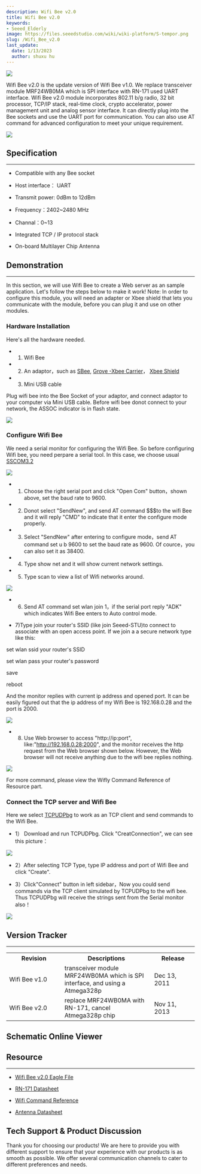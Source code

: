```yaml
---
description: Wifi Bee v2.0
title: Wifi Bee v2.0
keywords:
- Seeed_Elderly
image: https://files.seeedstudio.com/wiki/wiki-platform/S-tempor.png
slug: /Wifi_Bee_v2.0
last_update:
  date: 1/13/2023
  author: shuxu hu
---
```

![](https://files.seeedstudio.com/wiki/Wifi_Bee_v2.0/img/Wifi_bee_v2_01.jpg)

Wifi Bee v2.0 is the update version of Wifi Bee v1.0. We replace transceiver module MRF24WB0MA which is SPI interface with RN-171 used UART interface. Wifi Bee v2.0 module incorporates 802.11 b/g radio, 32 bit processor, TCP/IP stack, real-time clock, crypto accelerator, power management unit and analog sensor interface. It can directly plug into the Bee sockets and use the UART port for communication. You can also use AT command for advanced configuration to meet your unique requirement.

[![](https://files.seeedstudio.com/wiki/Seeed-WiKi/docs/images/300px-Get_One_Now_Banner-ragular.png)](https://www.seeedstudio.com/Wifi-Bee-v2.0-p-1637.html)

##  Specification
---
*   Compatible with any Bee socket

*   Host interface： UART

*   Transmit power: 0dBm to 12dBm

*   Frequency：2402~2480 MHz

*   Channal：0~13

*   Integrated TCP / IP protocol stack

*   On-board Multilayer Chip Antenna

##  Demonstration
---
In this section, we will use Wifi Bee to create a Web server as an sample application. Let's follow the steps below to make it work!
Note: In order to configure this module, you will need an adapter or Xbee shield that lets you communicate with the module, before you can plug it and use on other modules.

###  Hardware Installation

Here's all the hardware needed.


*   1) Wifi Bee

*   2) An adaptor，such as [SBee](https://www.seeedstudio.com/depot/xbee-shield-v20-p-1375.html?cPath=98_16Uart),  [Grove -Xbee Carrier](https://www.seeedstudio.com/depot/grove-xbee-carrier-p-905.html?cPath=98_16)， [Xbee Shield](https://www.seeedstudio.com/depot/xbee-shield-v20-p-1375.html?cPath=98_16)

*   3) Mini USB cable


Plug wifi bee into the Bee Socket of your adaptor, and connect adaptor to your computer via Mini USB cable. Before wifi bee donot connect to your network, the ASSOC indicator is in flash state.

![](https://files.seeedstudio.com/wiki/Wifi_Bee_v2.0/img/Wifi_Beev2.0.jpg)

###  Configure Wifi Bee

We need a serial monitor for configuring the Wifi Bee. So before configuring Wifi bee, you need perpare a serial tool. In this case, we choose usual [SSCOM3.2](https://files.seeedstudio.com/wiki/Wifi_Bee_v2.0/res/Sscom32E.zip)

![](https://files.seeedstudio.com/wiki/Wifi_Bee_v2.0/img/Serial_Tool.png)

*   1) Choose the right serial port and click "Open Com" button，shown above, set the baud rate to 9600.

*   2) Donot select "SendNew", and send AT command $$$to the wifi Bee and it will reply "CMD" to indicate that it enter the configure mode properly.

*   3) Select "SendNew" after entering to configure mode，send AT command set u b 9600 to set the baud rate as 9600. Of cource，you can also set it as 38400.

*   4) Type show net   and it will show current network settings.

*   5) Type scan  to view a list of Wifi networks around.

![](https://files.seeedstudio.com/wiki/Wifi_Bee_v2.0/img/Serial_Tool_Scan_net.png)

*   6) Send AT command  set wlan join 1，if the serial port reply "ADK" which indicates Wifi Bee enters to Auto control mode.

*   7)Type join your router's SSID (like join Seeed-STU)to connect to associate with an open access point. If we join a a secure network type like this:

set wlan ssid your router's SSID

set wlan pass your router's password

save

reboot

And the monitor replies with current ip address and opened port. It can be easily figured out that the ip address of my Wifi Bee is 192.168.0.28 and the port is 2000.

![](https://files.seeedstudio.com/wiki/Wifi_Bee_v2.0/img/Join_network.png)

*   8) Use Web browser to access "http://ip:port", like:"http://192.168.0.28:2000", and the monitor receives the http request from the Web browser shown below. However, the Web browser will not receive anything due to the wifi bee replies nothing.

![](https://files.seeedstudio.com/wiki/Wifi_Bee_v2.0/img/Web_access.png)

For more command, please view the Wifly Command Reference of Resource part.

###  Connect the TCP server and Wifi Bee

Here we select [TCPUDPbg](https://files.seeedstudio.com/wiki/Wifi_Bee_v2.0/res/TCPUDPDbg.zip) to work as an TCP client and send commands to the Wifi Bee.

*   1） Download and run TCPUDPbg. Click "CreatConnection", we can see this picture：

![](https://files.seeedstudio.com/wiki/Wifi_Bee_v2.0/img/TCPUDPTool.png)

*   2）After selecting TCP Type, type IP address and port of Wifi Bee and click "Create".

*   3）Click"Connect" button in left sidebar，Now you could send commands via the TCP client simulated by TCPUDPbg to the wifi bee. Thus TCPUDPbg will receive the strings sent from the Serial monitor also！

![](https://files.seeedstudio.com/wiki/Wifi_Bee_v2.0/img/Communication.png)

##  Version Tracker
---
<table>
<tr>
<th>  Revision
</th>
<th> Descriptions
</th>
<th> Release
</th></tr>
<tr>
<td width="300px"> Wifi Bee v1.0
</td>
<td width="500px"> transceiver module MRF24WB0MA which is SPI interface, and using a Atmega328p
</td>
<td width="200px"> Dec 13, 2011
</td></tr>
<tr>
<td width="300px"> Wifi Bee v2.0
</td>
<td width="500px"> replace MRF24WB0MA with RN-171, cancel Atmega328p chip
</td>
<td width="200px"> Nov 11, 2013
</td></tr></table>


## Schematic Online Viewer

<div className="altium-ecad-viewer" data-project-src="https://files.seeedstudio.com/wiki/Wifi_Bee_v2.0/res/Wifi_Bee_v2.0_Eagle_File.zip" style={{borderRadius: '0px 0px 4px 4px', height: 500, borderStyle: 'solid', borderWidth: 1, borderColor: 'rgb(241, 241, 241)', overflow: 'hidden', maxWidth: 1280, maxHeight: 700, boxSizing: 'border-box'}}>
</div>


##  Resource
---
*   [Wifi Bee v2.0 Eagle File](https://files.seeedstudio.com/wiki/Wifi_Bee_v2.0/res/Wifi_Bee_v2.0_Eagle_File.zip)

*   [RN-171 Datasheet](https://files.seeedstudio.com/wiki/Wifi_Bee_v2.0/res/WiFly-RN-171.pdf)

*   [Wifi Command Reference](https://files.seeedstudio.com/wiki/Wifi_Bee_v2.0/res/WiFly-RN-UM.pdf)

*   [Antenna Datasheet](https://files.seeedstudio.com/wiki/Wifi_Bee_v2.0/res/Antenna_Datasheet.pdf)

## Tech Support & Product Discussion

Thank you for choosing our products! We are here to provide you with different support to ensure that your experience with our products is as smooth as possible. We offer several communication channels to cater to different preferences and needs.

<div class="button_tech_support_container">
<a href="https://forum.seeedstudio.com/" class="button_forum"></a> 
<a href="https://www.seeedstudio.com/contacts" class="button_email"></a>
</div>

<div class="button_tech_support_container">
<a href="https://discord.gg/eWkprNDMU7" class="button_discord"></a> 
<a href="https://github.com/Seeed-Studio/wiki-documents/discussions/69" class="button_discussion"></a>
</div>
